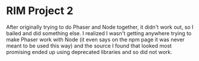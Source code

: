 # RIM Project 2

After originally trying to do Phaser and Node together, it didn't work out, so I bailed and did something else. I realized I wasn't getting anywhere trying to make Phaser work with Node (it even says on the npm page it was never meant to be used this way) and the source I found that looked most promising ended up using deprecated libraries and so did not work.

